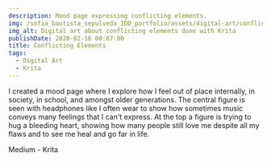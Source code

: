```yaml
---
description: Mood page expressing conflicting elements.
img: /sofia_bautista_sepulveda_IDD_portfolio/assets/digital-art/conflicting-elements.png
img_alt: Digital art about conflicting elements done with Krita
publishDate: 2020-02-16 00:07:00
title: Conflicting Elements
tags:
  - Digital Art
  - Krita
---
```


I created a mood page where I explore how I feel out of place internally, in
society, in school, and amongst older generations.
The central figure is seen with headphones like I often wear to show how
sometimes music conveys many feelings that I can't express.
At the top a figure is trying to hug a bleeding heart, showing how many people
still love me despite all my flaws and to see me heal and go far in life.

Medium - Krita
